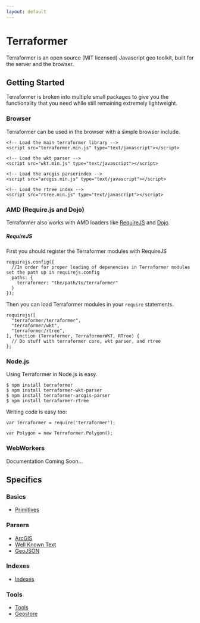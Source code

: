 ```yaml
---
layout: default
---
```


# Terraformer

Terraformer is an open source (MIT licensed) Javascript geo toolkit, built for the server and the browser.

## Getting Started

Terraformer is broken into multiple small packages to give you the functionality that you need while still remaining extremely lightweight.

### Browser

Terraformer can be used in the browser with a simple browser include.

    <!-- Load the main terraformer library -->
    <script src="terraformer.min.js" type="text/javascript"></script>

    <!-- Load the wkt parser -->
    <script src="wkt.min.js" type="text/javascript"></script>

    <!-- Load the arcgis parserindex -->
    <script src="arcgis.min.js" type="text/javascript"></script>

    <!-- Load the rtree index -->
    <script src="rtree.min.js" type="text/javascript"></script>

### AMD (Require.js and Dojo)

Terraformer also works with AMD loaders like [RequireJS](http://requirejs.org/) and [Dojo](http://dojotoolkit.org/).

##### RequireJS

First you should register the Terraformer modules with RequireJS

    requirejs.config({
      //In order for proper loading of depenencies in Terraformer modules set the path up in requirejs.config
      paths: {
        terraformer: "the/path/to/terraformer"
      }
    });

Then you can load Terraformer modules in your `require` statements.

    requirejs([
      "terraformer/terraformer",
      "terraformer/wkt",
      "terraformer/rtree",
    ], function (Terraformer, TerraformerWKT, RTree) {
      // Do stuff with terraformer core, wkt parser, and rtree
    };

### Node.js

Using Terraformer in Node.js is easy.

    $ npm install terraformer
    $ npm install terraformer-wkt-parser
    $ npm install terraformer-arcgis-parser
    $ npm install terraformer-rtree

Writing code is easy too:

    var Terraformer = require('terraformer');

    var Polygon = new Terraformer.Polygon();

### WebWorkers

Documentation Coming Soon...

## Specifics

### Basics

* [Primitives](Primitives.md)

### Parsers

* [ArcGIS](ArcGIS.md)
* [Well Known Text](https://github.com/esri/terraformer-wkt-parser)
* [GeoJSON](GeoJSON.md)

### Indexes

* [Indexes](Indexes.md)

### Tools

* [Tools](Tools.md)
* [Geostore](GeoStore.md)